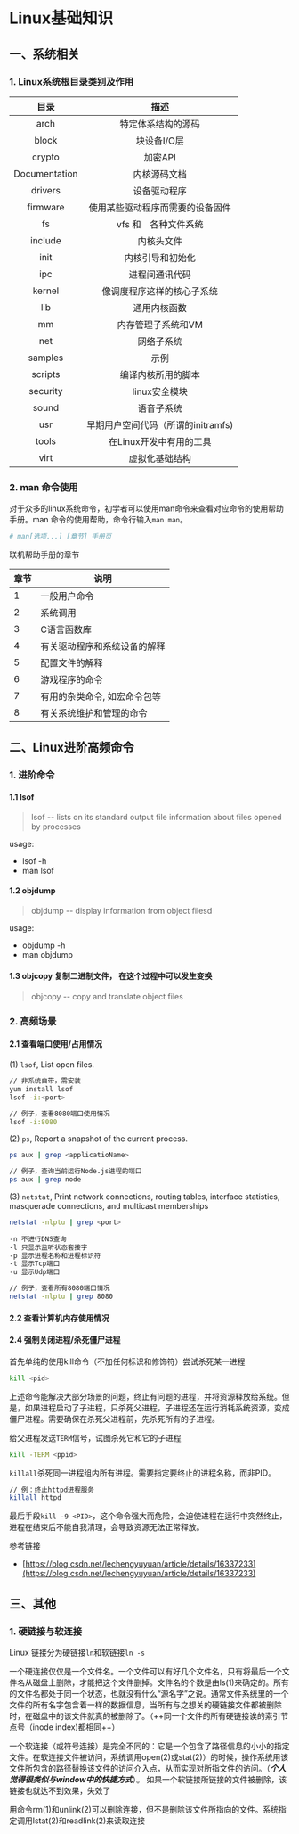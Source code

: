 # Linux基础知识



## 一、系统相关

### 1. Linux系统根目录类别及作用

|     目录      |                描述                |
| :-----------: | :--------------------------------: |
|     arch      |         特定体系结构的源码         |
|     block     |            块设备I/O层             |
|    crypto     |              加密API               |
| Documentation |            内核源码文档            |
|    drivers    |            设备驱动程序            |
|   firmware    |  使用某些驱动程序而需要的设备固件  |
|      fs       |        vfs 和　各种文件系统        |
|    include    |             内核头文件             |
|     init      |          内核引导和初始化          |
|      ipc      |           进程间通讯代码           |
|    kernel     |     像调度程序这样的核心子系统     |
|      lib      |            通用内核函数            |
|      mm       |         内存管理子系统和VM         |
|      net      |             网络子系统             |
|    samples    |                示例                |
|    scripts    |         编译内核所用的脚本         |
|   security    |           linux安全模块            |
|     sound     |             语音子系统             |
|      usr      | 早期用户空间代码（所谓的initramfs) |
|     tools     |      在Linux开发中有用的工具       |
|     virt      |           虚拟化基础结构           |



### 2. man 命令使用

对于众多的linux系统命令，初学者可以使用man命令来查看对应命令的使用帮助手册。man 命令的使用帮助，命令行输入`man man`。

```bash
# man[选项...] [章节] 手册页
```

联机帮助手册的章节

| 章节  | 说明 |
| ----- | ----- |
| 1     | 一般用户命令 |
| 2     | 系统调用    |
| 3     | C语言函数库  |
| 4     | 有关驱动程序和系统设备的解释 |
| 5     | 配置文件的解释  |
| 6     | 游戏程序的命令 |
| 7     | 有用的杂类命令, 如宏命令包等 |
| 8     | 有关系统维护和管理的命令  |



## 二、Linux进阶高频命令

### 1. 进阶命令

#### 1.1 lsof

> lsof -- lists on its standard output file information about files opened by processes

usage:
+ lsof -h
+ man lsof

#### 1.2 objdump 

> objdump -- display information from object filesd

usage:
+ objdump -h
+ man objdump

#### 1.3 objcopy 复制二进制文件， 在这个过程中可以发生变换

> objcopy -- copy and translate object files





### 2. 高频场景

#### 2.1 查看端口使用/占用情况

(1)  `lsof`, List open files.

```bash
// 非系统自带，需安装
yum install lsof
lsof -i:<port>

// 例子，查看8080端口使用情况
lsof -i:8080
```

(2)  `ps`,   Report a snapshot of the current process.

```bash
ps aux | grep <applicatioName>

// 例子，查询当前运行Node.js进程的端口
ps aux | grep node
```

(3)  `netstat`, Print network connections, routing tables, interface statistics, masquerade connections, and multicast memberships

```bash
netstat -nlptu | grep <port>
 
-n 不进行DNS查询
-l 只显示监听状态套接字
-p 显示进程名称和进程标识符
-t 显示Tcp端口
-u 显示Udp端口

// 例子，查看所有8080端口情况
netstat -nlptu | grep 8080
```



#### 2.2 查看计算机内存使用情况



#### 2.4 强制关闭进程/杀死僵尸进程

首先单纯的使用kill命令（不加任何标识和修饰符）尝试杀死某一进程

```bash
kill <pid>
```

上述命令能解决大部分场景的问题，终止有问题的进程，并将资源释放给系统。但是，如果进程启动了子进程，只杀死父进程，子进程还在运行消耗系统资源，变成僵尸进程。需要确保在杀死父进程前，先杀死所有的子进程。



给父进程发送`TERM`信号，试图杀死它和它的子进程

```bash
kill -TERM <ppid>
```

`killall`杀死同一进程组内所有进程。需要指定要终止的进程名称，而非PID。

```bash
// 例：终止httpd进程服务
killall httpd
```

最后手段`kill -9 <PID>`，这个命令强大而危险，会迫使进程在运行中突然终止，进程在结束后不能自我清理，会导致资源无法正常释放。



参考链接

+ [https://blog.csdn.net/lechengyuyuan/article/details/16337233](https://blog.csdn.net/lechengyuyuan/article/details/16337233)





## 三、其他

### 1. 硬链接与软连接

Linux 链接分为硬链接`ln`和软链接`ln -s`

一个硬连接仅仅是一个文件名。一个文件可以有好几个文件名，只有将最后一个文件名从磁盘上删除，才能把这个文件删掉。文件名的个数是由ls(1)来确定的。所有的文件名都处于同一个状态，也就没有什么“源名字”之说。通常文件系统里的一个文件的所有名字包含着一样的数据信息，当所有与之想关的硬链接文件都被删除时，在磁盘中的该文件就真的被删除了。（++同一个文件的所有硬链接诶的索引节点号（inode index)都相同++）

一个软连接（或符号连接）是完全不同的：它是一个包含了路径信息的小小的指定文件。在软连接文件被访问，系统调用open(2)或stat(2)）的时候，操作系统用该文件所包含的路径替换该文件的访问介入点，从而实现对所指文件的访问。（***个人觉得很类似与window中的快捷方式***）。 如果一个软链接所链接的文件被删除，该链接也就达不到效果，失效了

用命令rm(1)和unlink(2)可以删除连接，但不是删除该文件所指向的文件。系统指定调用lstat(2)和readlink(2)来读取连接